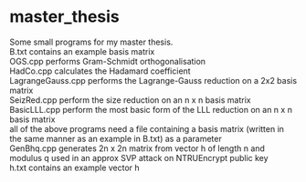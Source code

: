 # master_thesis
Some small programs for my master thesis.<br />
B.txt contains an example basis matrix<br />
OGS.cpp performs Gram-Schmidt orthogonalisation<br /> 
HadCo.cpp calculates the Hadamard coefficient<br />
LagrangeGauss.cpp performs the Lagrange-Gauss reduction on a 2x2 basis matrix<br />
SeizRed.cpp perform the size reduction on an n x n basis matrix<br />
BasicLLL.cpp perform the most basic form of the LLL reduction on an n x n basis matrix<br />
all of the above programs need a file containing a basis matrix (written in the same manner as an example in B.txt) as a parameter<br />
GenBhq.cpp generates 2n x 2n matrix from vector h of length n and modulus q used in an approx SVP attack on NTRUEncrypt public key<br />
h.txt contains an example vector h<br />
